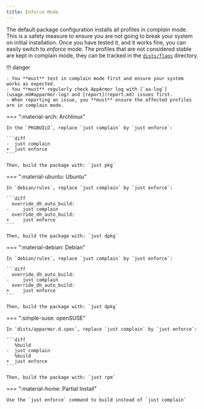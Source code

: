```yaml
---
title: Enforce Mode
---
```


The default package configuration installs all profiles in *complain* mode. This is a safety measure to ensure you are not going to break your system on initial installation. Once you have tested it, and it works fine, you can easily switch to *enforce* mode. The profiles that are not considered stable are kept in complain mode, they can be tracked in the [`dists/flags`](https://github.com/roddhjav/apparmor.d/tree/main/dists/flags) directory.

!!! danger

    - You **must** test in complain mode first and ensure your system works as expected.
    - You **must** regularly check AppArmor log with [`aa-log`](usage.md#apparmor-log) and [report](report.md) issues first.
    - When reporting an issue, you **must** ensure the affected profiles are in complain mode.


=== ":material-arch: Archlinux"

    In the `PKGBUILD`, replace `just complain` by `just enforce`:

    ```diff
    -  just complain
    +  just enforce
    ```

    Then, build the package with: `just pkg`

=== ":material-ubuntu: Ubuntu"

    In `debian/rules`, replace `just complain` by `just enforce`:

    ```diff
      override_dh_auto_build:
    -     just complain
      override_dh_auto_build:
    +     just enforce
    ```

    Then, build the package with: `just dpkg`

=== ":material-debian: Debian"
    
    In `debian/rules`, replace `just complain` by `just enforce`:

    ```diff
      override_dh_auto_build:
    -     just complain
      override_dh_auto_build:
    +     just enforce
    ```

    Then, build the package with: `just dpkg`

=== ":simple-suse: openSUSE"

    In `dists/apparmor.d.spec`, replace `just complain` by `just enforce`:

    ```diff
       %build
    -  just complain
       %build
    +  just enforce
    ```

    Then, build the package with: `just rpm`

=== ":material-home: Partial Install"

    Use the `just enforce` command to build instead of `just complain`

[aur]: https://aur.archlinux.org/packages/apparmor.d-git
